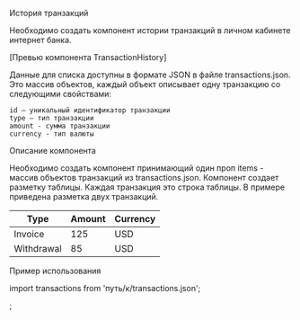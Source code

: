 История транзакций

Необходимо создать компонент истории транзакций в личном кабинете интернет
банка.

[Превью компонента TransactionHistory]

Данные для списка доступны в формате JSON в файле transactions.json. Это массив
объектов, каждый объект описывает одну транзакцию со следующими свойствами:

    id — уникальный идентификатор транзакции
    type — тип транзакции
    amount - сумма транзакции
    currency - тип валюты

Описание компонента

Необходимо создать компонент <TransactionHistory> принимающий один проп items -
массив объектов транзакций из transactions.json. Компонент создает разметку
таблицы. Каждая транзакция это строка таблицы. В примере приведена разметка двух
транзакций.

<table class="transaction-history">
  <thead>
    <tr>
      <th>Type</th>
      <th>Amount</th>
      <th>Currency</th>
    </tr>
  </thead>

  <tbody>
    <tr>
      <td>Invoice</td>
      <td>125</td>
      <td>USD</td>
    </tr>
    <tr>
      <td>Withdrawal</td>
      <td>85</td>
      <td>USD</td>
    </tr>
  </tbody>
</table>

Пример использования

import transactions from 'путь/к/transactions.json';

<TransactionHistory items={transactions} />;
